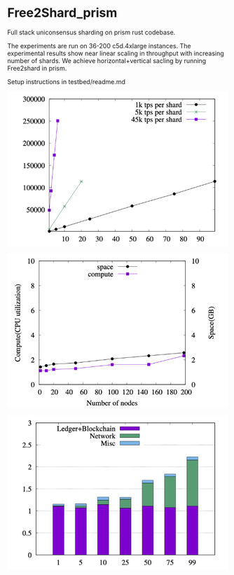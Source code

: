 # Free2Shard_prism
Full stack uniconsensus sharding on prism rust codebase.

The experiments are run on 36-200 c5d.4xlarge instances. The experimental results show near linear scaling in throughput with increasing number of shards. We achieve horizontal+vertical sacling by running Free2shard in prism.

Setup instructions in testbed/readme.md

![Net throughput plot](tpplot2.png)

![Compute/memory](sc1.png)

![Compute components](compute_1k.png)
